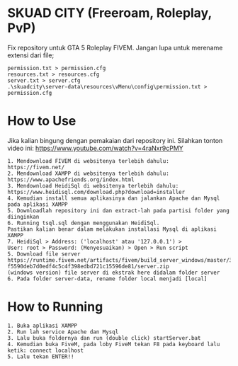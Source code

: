# SKUAD CITY (Freeroam, Roleplay, PvP)
Fix repository untuk GTA 5 Roleplay FIVEM. Jangan lupa untuk merename extensi dari file;
```
permission.txt > permission.cfg
resources.txt > resources.cfg
server.txt > server.cfg
.\skuadcity\server-data\resources\vMenu\config\permission.txt > permission.cfg
```

# How to Use
Jika kalian bingung dengan pemakaian dari repository ini. 
Silahkan tonton video ini: https://www.youtube.com/watch?v=4raNxr9cPMY
```
1. Mendownload FIVEM di websitenya terlebih dahulu: 
https://fivem.net/
2. Mendownload XAMPP di websitenya terlebih dahulu: 
https://www.apachefriends.org/index.html
3. Mendownload HeidiSql di websitenya terlebih dahulu: 
https://www.heidisql.com/download.php?download=installer
4. Kemudian install semua aplikasinya dan jalankan Apache dan Mysql pada aplikasi XAMPP
5. Downloadlah repository ini dan extract-lah pada partisi folder yang diinginkan
6. Running tsql.sql dengan menggunakan HeidiSql. 
Pastikan kalian benar dalam melakukan installasi Mysql di aplikasi XAMPP
7. HeidiSql > Address: ('localhost' atau '127.0.0.1') > 
User: root > Password: (Menyesuaikan) > Open > Run script
5. Download file server 
https://runtime.fivem.net/artifacts/fivem/build_server_windows/master/3133-f5590deb7d0edf4c5c4f398edbd721c15596de81/server.zip 
(windows version) file server di ekstrak here didalam folder server
6. Pada folder server-data, rename folder local menjadi [local]
```
# How to Running
```
1. Buka aplikasi XAMPP
2. Run lah service Apache dan Mysql
3. Lalu buka foldernya dan run (double click) startServer.bat
4. Kemudian buka FiveM, pada loby FiveM tekan F8 pada keyboard lalu ketik: connect localhost
5. Lalu tekan ENTER!!
```
